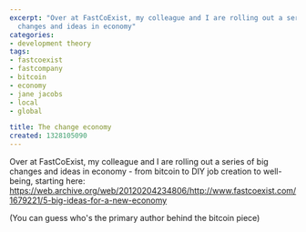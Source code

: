 ```yaml
---
excerpt: "Over at FastCoExist, my colleague and I are rolling out a series of big
  changes and ideas in economy"
categories:
- development theory
tags:
- fastcoexist
- fastcompany
- bitcoin
- economy
- jane jacobs
- local
- global

title: The change economy
created: 1328105090
---
```

Over at FastCoExist, my colleague and I are rolling out a series of big changes and ideas in economy - from bitcoin to DIY job creation to well-being, starting here: https://web.archive.org/web/20120204234806/http://www.fastcoexist.com/1679221/5-big-ideas-for-a-new-economy

(You can guess who's the primary author behind the bitcoin piece)
